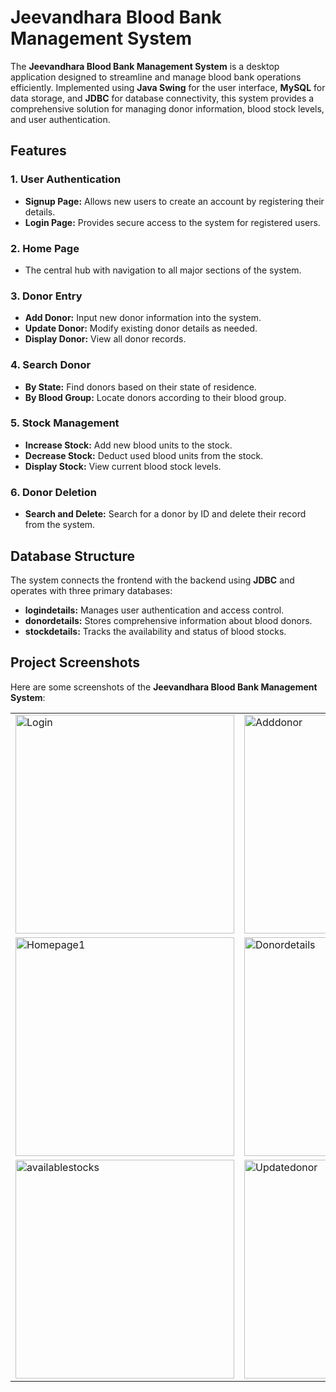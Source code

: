 # Jeevandhara Blood Bank Management System

The **Jeevandhara Blood Bank Management System** is a desktop application designed to streamline and manage blood bank operations efficiently. Implemented using **Java Swing** for the user interface, **MySQL** for data storage, and **JDBC** for database connectivity, this system provides a comprehensive solution for managing donor information, blood stock levels, and user authentication.

## Features

### 1. User Authentication
- **Signup Page:** Allows new users to create an account by registering their details.
- **Login Page:** Provides secure access to the system for registered users.

### 2. Home Page
- The central hub with navigation to all major sections of the system.

### 3. Donor Entry
- **Add Donor:** Input new donor information into the system.
- **Update Donor:** Modify existing donor details as needed.
- **Display Donor:** View all donor records.

### 4. Search Donor
- **By State:** Find donors based on their state of residence.
- **By Blood Group:** Locate donors according to their blood group.

### 5. Stock Management
- **Increase Stock:** Add new blood units to the stock.
- **Decrease Stock:** Deduct used blood units from the stock.
- **Display Stock:** View current blood stock levels.

### 6. Donor Deletion
- **Search and Delete:** Search for a donor by ID and delete their record from the system.

## Database Structure

The system connects the frontend with the backend using **JDBC** and operates with three primary databases:
- **logindetails:** Manages user authentication and access control.
- **donordetails:** Stores comprehensive information about blood donors.
- **stockdetails:** Tracks the availability and status of blood stocks.

## Project Screenshots

Here are some screenshots of the **Jeevandhara Blood Bank Management System**:

<table>
  <tr>
    <td><img src="https://github.com/user-attachments/assets/383c0253-d9df-4534-8293-f2413967786a" alt="Login" width="350"/></td>
    <td><img src="https://github.com/user-attachments/assets/09ff7b0d-eff1-4cd0-812e-439950963c49" alt="Adddonor" width="350"/></td>
    <td><img src="https://github.com/user-attachments/assets/4a6f9a67-4f8b-49e4-ab82-b7247b1b7bf0" alt="Homepage2" width="350"/></td>
  </tr>
  <tr>
    <td><img src="https://github.com/user-attachments/assets/d6f0f733-d6e1-4377-9dd2-78551364670e" alt="Homepage1" width="350"/></td>
    <td><img src="https://github.com/user-attachments/assets/4c2487d7-88fd-4f2f-b512-9a9324d4c163" alt="Donordetails" width="350"/></td>
    <td><img src="https://github.com/user-attachments/assets/2bcce199-f97f-43da-8b00-061cb4808f2d" alt="deletedonor" width="350"/></td>
  </tr>
  <tr>
    <td><img src="https://github.com/user-attachments/assets/42e6e5f3-6e3e-4a3b-9ea3-f2faa1935bf1" alt="availablestocks" width="350"/></td>
    <td><img src="https://github.com/user-attachments/assets/0592910b-ceab-414e-9386-e0887e35caf9" alt="Updatedonor" width="350"/></td>
    <td><img src="https://github.com/user-attachments/assets/bfac9f79-4179-4c38-bf76-9e9938859690" alt="stockdetails" width="350"/></td>
  </tr>
</table>





